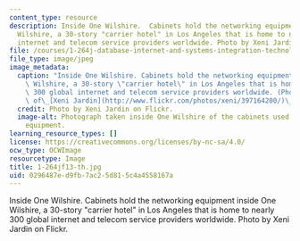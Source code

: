 ```yaml
---
content_type: resource
description: Inside One Wilshire.  Cabinets hold the networking equipment inside One
  Wilshire, a 30-story "carrier hotel" in Los Angeles that is home to nearly 300 global
  internet and telecom service providers worldwide. Photo by Xeni Jardin on Flickr.
file: /courses/1-264j-database-internet-and-systems-integration-technologies-fall-2013/0296487ed9fb7ac25d815c4a4558167a_1-264jf13-th.jpg
file_type: image/jpeg
image_metadata:
  caption: "Inside One Wilshire. Cabinets hold the networking equipment inside One\
    \ Wilshire, a 30-story \"carrier hotel\" in Los Angeles that is home to nearly\
    \ 300 global internet and telecom service providers worldwide. (Photo courtesy\
    \ of\_[Xeni Jardin](http://www.flickr.com/photos/xeni/397164200/)\_on Flickr.)"
  credit: Photo by Xeni Jardin on Flickr.
  image-alt: Photograph taken inside One Wilshire of the cabinets used to hold networking
    equipment.
learning_resource_types: []
license: https://creativecommons.org/licenses/by-nc-sa/4.0/
ocw_type: OCWImage
resourcetype: Image
title: 1-264jf13-th.jpg
uid: 0296487e-d9fb-7ac2-5d81-5c4a4558167a
---
```

Inside One Wilshire.  Cabinets hold the networking equipment inside One Wilshire, a 30-story "carrier hotel" in Los Angeles that is home to nearly 300 global internet and telecom service providers worldwide. Photo by Xeni Jardin on Flickr.